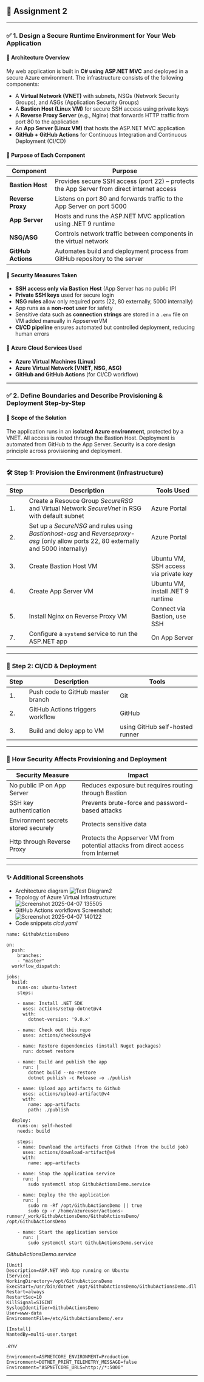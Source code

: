 ## 📄 **Assignment 2**

---

### ✅ **1. Design a Secure Runtime Environment for Your Web Application**

#### 🔹 **Architecture Overview**
My web application is built in **C# using ASP.NET MVC** and deployed in a secure Azure environment. The infrastructure consists of the following components:

- A **Virtual Network (VNET)** with subnets, NSGs (Network Security Groups), and ASGs (Application Security Groups)
- A **Bastion Host (Linux VM)** for secure SSH access using private keys
- A **Reverse Proxy Server** (e.g., Nginx) that forwards HTTP traffic from port 80 to the application
- An **App Server (Linux VM)** that hosts the ASP.NET MVC application
- **GitHub + GitHub Actions** for Continuous Integration and Continuous Deployment (CI/CD)

#### 🔹 **Purpose of Each Component**

| Component        | Purpose |
|------------------|---------|
| **Bastion Host** | Provides secure SSH access (port 22) – protects the App Server from direct internet access |
| **Reverse Proxy**| Listens on port 80 and forwards traffic to the App Server on port 5000 |
| **App Server**   | Hosts and runs the ASP.NET MVC application using .NET 9 runtime |
| **NSG/ASG**      | Controls network traffic between components in the virtual network |
| **GitHub Actions**| Automates build and deployment process from GitHub repository to the server |

#### 🔹 **Security Measures Taken**

- **SSH access only via Bastion Host** (App Server has no public IP)
- **Private SSH keys** used for secure login 
- **NSG rules** allow only required ports (22, 80 externally, 5000 internally)
- App runs as a **non-root user** for safety
- Sensitive data such as **connection strings** are stored in a `.env` file on VM added manually in AppserverVM
- **CI/CD pipeline** ensures automated but controlled deployment, reducing human errors

#### 🔹 **Azure Cloud Services Used**

- **Azure Virtual Machines (Linux)**
- **Azure Virtual Network (VNET, NSG, ASG)**
- **GitHub and GitHub Actions** (for CI/CD workflow)

---

### ✅ **2. Define Boundaries and Describe Provisioning & Deployment Step-by-Step**

#### 🔹 **Scope of the Solution**
The application runs in an **isolated Azure environment**, protected by a VNET. All access is routed through the Bastion Host. Deployment is automated from GitHub to the App Server. Security is a core design principle across provisioning and deployment.

---

### 🛠️ **Step 1: Provision the Environment (Infrastructure)**

| Step | Description | Tools Used |
|------|-------------|------------|
| 1. | Create a Resouce Group *SecureRSG* and Virtual Network *SecureVnet* in RSG with default subnet | Azure Portal |
| 2. | Set up a *SecureNSG* and rules using *Bastionhost-asg* and *Reverseproxy-asg* (only allow ports 22, 80 externally and 5000 internally) | Azure Portal |
| 3. | Create Bastion Host VM | Ubuntu VM, SSH access via private key |
| 4. | Create App Server VM | Ubuntu VM, install .NET 9 runtime |
| 5. | Install Nginx on Reverse Proxy VM | Connect via Bastion, use SSH |
| 7. | Configure a `systemd` service to run the ASP.NET app | On App Server |

---

### 🔧 **Step 2: CI/CD & Deployment**

| Step | Description | Tools |
|------|-------------|-------|
| 1. | Push code to GitHub master branch | Git |
| 2. | GitHub Actions triggers workflow | GitHub |
| 3. | Build and deloy app to VM | using GitHub self-hosted runner |

---

### 🔐 **How Security Affects Provisioning and Deployment**

| Security Measure | Impact |
|------------------|--------|
| No public IP on App Server | Reduces exposure but requires routing through Bastion |
| SSH key authentication | Prevents brute-force and password-based attacks |
| Environment secrets stored securely | Protects sensitive data |
| Http through Reverse Proxy | Protects the Appserver VM from potential attacks from direct access from Internet |

---

### ✨ **Additional Screenshots**
- Architecture diagram
  ![Test Diagram2](https://github.com/user-attachments/assets/9e5068a6-1d35-4c9d-8085-6a6b0af2addf)
- Topology of Azure Virtual Infrastructure:
  ![Screenshot 2025-04-07 135505](https://github.com/user-attachments/assets/2003c574-1704-4aba-b27a-abc9384bea25)
- GitHub Actions workflows Screenshot:
  ![Screenshot 2025-04-07 140122](https://github.com/user-attachments/assets/f352b511-501a-45c5-a635-f1b9fdebe770)
- Code snippets
*cicd.yaml*
```
name: GithubActionsDemo

on:
  push:
    branches:
    - "master"
  workflow_dispatch:

jobs:
  build:
    runs-on: ubuntu-latest
    steps:

    - name: Install .NET SDK
      uses: actions/setup-dotnet@v4
      with:
        dotnet-version: '9.0.x'

    - name: Check out this repo
      uses: actions/checkout@v4

    - name: Restore dependencies (install Nuget packages)
      run: dotnet restore

    - name: Build and publish the app
      run: |
        dotnet build --no-restore
        dotnet publish -c Release -o ./publish        

    - name: Upload app artifacts to Github
      uses: actions/upload-artifact@v4
      with:
        name: app-artifacts
        path: ./publish
        
  deploy:
    runs-on: self-hosted
    needs: build

    steps:
    - name: Download the artifacts from Github (from the build job)
      uses: actions/download-artifact@v4
      with:
        name: app-artifacts

    - name: Stop the application service
      run: |
        sudo systemctl stop GithubActionsDemo.service        

    - name: Deploy the the application
      run: |
        sudo rm -Rf /opt/GithubActionsDemo || true
        sudo cp -r /home/azureuser/actions-runner/_work/GithubActionsDemo/GithubActionsDemo/ /opt/GithubActionsDemo        

    - name: Start the application service
      run: |
        sudo systemctl start GithubActionsDemo.service        
```
*GithubActionsDemo.service*
```
[Unit]
Description=ASP.NET Web App running on Ubuntu
[Service]
WorkingDirectory=/opt/GithubActionsDemo
ExecStart=/usr/bin/dotnet /opt/GithubActionsDemo/GithubActionsDemo.dll
Restart=always
RestartSec=10
KillSignal=SIGINT
SyslogIdentifier=GithubActionsDemo
User=www-data
EnvironmentFile=/etc/GithubActionsDemo/.env

[Install]
WantedBy=multi-user.target
```
*.env*
```
Environment=ASPNETCORE_ENVIRONMENT=Production
Environment=DOTNET_PRINT_TELEMETRY_MESSAGE=false
Environment="ASPNETCORE_URLS=http://*:5000"
```
---
